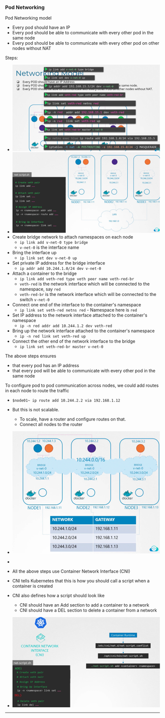 
### Pod Networking

Pod Networking model
- Every pod should have an IP
- Every pod should be able to communicate with every other pod in the same node
- Every pod should be able to communicate with every other pod on other nodes without NAT

Steps:
- ![podnetworking-1.png](Attachments/podnetworking-1.png)
- ![podnetworking-2.png](Attachments/podnetworking-2.png)
- Create bridge network to attach namespaces on each node
	- `ip link add v-net-0 type bridge`
	- `v-net-0`  is the interface name
- Bring the interface up
	- `ip link set dev v-net-0 up`
- Set private IP address for the bridge interface
	- `ip addr add 10.244.1.0/24 dev v-net-0`
- Attach a container to the bridge
	- `ip link add veth-red type veth peer name veth-red-br`
	- `veth-red` is the network interface which will be connected to the namespace, say `red`
	- `veth-red-br` is the network interface which will be connected to the switch `v-net-0`
- Connect one end of the interface to the container's namespace
	- `ip link set veth-red netns red` - Namespace here is `red`
- Set IP address to the network interface attached to the container's namespace
	- `ip -n red addr add 10.244.1.2 dev veth-red`
- Bring up the network interface attached to the container's namespace
	- `ip -n red link set veth-red up`
- Connect the other end of the network interface to the bridge
	- `ip link set veth-red-br master v-net-0`

The above steps ensures
- that every pod has an IP address
- that every pod will be able to communicate with every other pod in the same node

To configure pod to pod communication across nodes, we could add routes in each node to route the traffic
- `$node01~ ip route add 10.244.2.2 via 192.168.1.12`
- But this is not scalable.
	- To scale, have a router and configure routes on that.
	- Connect all nodes to the router
- ![podnetworking-3.png](Attachments/podnetworking-3.png)
- 

- All the above steps use Container Network Interface (CNI)
- CNI tells Kubernetes that this is how you should call a script when a container is created
- CNI also defines how a script should look like
	- CNI should have an Add section to add a container to a network
	- CNI should have a DEL section to delete a container from a network
- ![podnetworking-4.png](Attachments/podnetworking-4.png)



---

